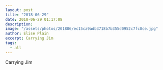 ```yaml
---
layout: post
title: "2018-06-29"
date: 2018-06-29 01:17:08
description: 
image: "/assets/photos/201806/ec15ca9adb3718b7b355d0952c7fc8ce.jpg"
author: Elise Plain
excerpt: Carrying Jim
tags: 
  - all
---
```


Carrying Jim
<p></p>
